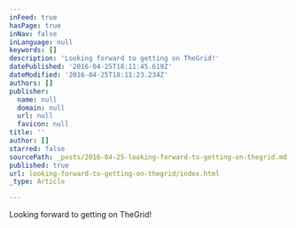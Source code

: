 ```yaml
---
inFeed: true
hasPage: true
inNav: false
inLanguage: null
keywords: []
description: 'Looking forward to getting on TheGrid!'
datePublished: '2016-04-25T18:11:45.619Z'
dateModified: '2016-04-25T18:11:23.234Z'
authors: []
publisher:
  name: null
  domain: null
  url: null
  favicon: null
title: ''
author: []
starred: false
sourcePath: _posts/2016-04-25-looking-forward-to-getting-on-thegrid.md
published: true
url: looking-forward-to-getting-on-thegrid/index.html
_type: Article

---
```

Looking forward to getting on TheGrid!